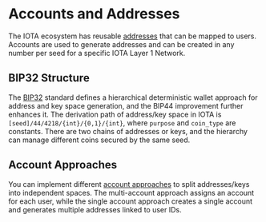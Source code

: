 # Accounts and Addresses

The IOTA ecosystem has
reusable [addresses](https://wiki.iota.org/shimmer/develop/how-tos/seeds-accounts-and-addresses/accounts-and-addresses/)
that can be mapped to users. Accounts are used to generate addresses and can be created in any number per seed for a
specific IOTA Layer 1 Network.

## BIP32 Structure

The [BIP32](https://wiki.iota.org/shimmer/develop/how-tos/seeds-accounts-and-addresses/accounts-and-addresses/#bip32---tree-structure)
standard defines a hierarchical deterministic wallet approach for address and key space generation, and the BIP44 
improvement further enhances it. The derivation path of address/key space in IOTA is `[seed]/44/4218/{int}/{0,1}/{int}`,
where `purpose` and `coin_type` are constants. There are two chains of addresses or keys, and the hierarchy can manage 
different coins secured by the same seed.

## Account Approaches

You can implement
different [account approaches](https://wiki.iota.org/shimmer/develop/how-tos/seeds-accounts-and-addresses/accounts-and-addresses/#account-approaches)
to split addresses/keys into independent spaces. The
multi-account approach assigns an account for each user, while the single account approach creates a single account and
generates multiple addresses linked to user IDs.

